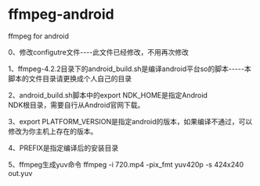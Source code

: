 # ffmpeg-android
ffmpeg for android

0、修改configutre文件----此文件已经修改，不用再次修改

1、ffmpeg-4.2.2目录下的android_build.sh是编译android平台so的脚本-----本脚本的文件目录请更换成个人自己的目录  

2、android_build.sh脚本中的export NDK_HOME是指定Android   
NDK根目录，需要自行从Android官网下载。  

3、export PLATFORM_VERSION是指定android的版本，如果编译不通过，可以修改为你主机上存在的版本。  

4、PREFIX是指定编译后的安装目录  

5、ffmpeg生成yuv命令
ffmpeg -i 720.mp4 -pix_fmt yuv420p -s 424x240 out.yuv

